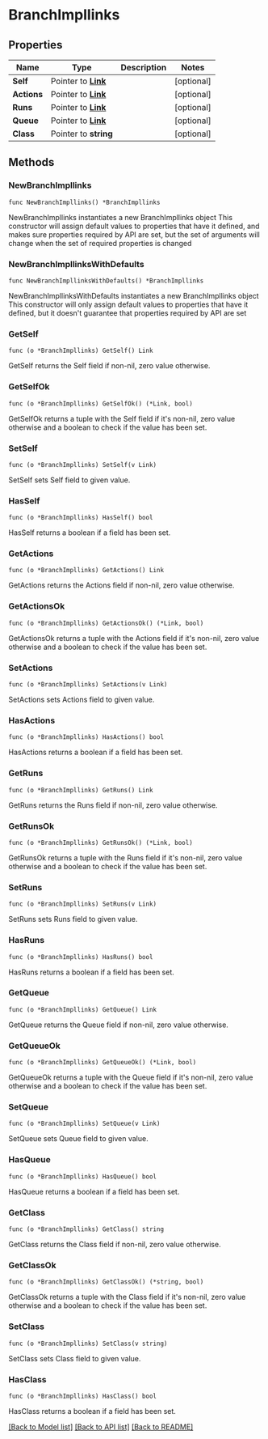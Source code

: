 # BranchImpllinks

## Properties

Name | Type | Description | Notes
------------ | ------------- | ------------- | -------------
**Self** | Pointer to [**Link**](Link.md) |  | [optional] 
**Actions** | Pointer to [**Link**](Link.md) |  | [optional] 
**Runs** | Pointer to [**Link**](Link.md) |  | [optional] 
**Queue** | Pointer to [**Link**](Link.md) |  | [optional] 
**Class** | Pointer to **string** |  | [optional] 

## Methods

### NewBranchImpllinks

`func NewBranchImpllinks() *BranchImpllinks`

NewBranchImpllinks instantiates a new BranchImpllinks object
This constructor will assign default values to properties that have it defined,
and makes sure properties required by API are set, but the set of arguments
will change when the set of required properties is changed

### NewBranchImpllinksWithDefaults

`func NewBranchImpllinksWithDefaults() *BranchImpllinks`

NewBranchImpllinksWithDefaults instantiates a new BranchImpllinks object
This constructor will only assign default values to properties that have it defined,
but it doesn't guarantee that properties required by API are set

### GetSelf

`func (o *BranchImpllinks) GetSelf() Link`

GetSelf returns the Self field if non-nil, zero value otherwise.

### GetSelfOk

`func (o *BranchImpllinks) GetSelfOk() (*Link, bool)`

GetSelfOk returns a tuple with the Self field if it's non-nil, zero value otherwise
and a boolean to check if the value has been set.

### SetSelf

`func (o *BranchImpllinks) SetSelf(v Link)`

SetSelf sets Self field to given value.

### HasSelf

`func (o *BranchImpllinks) HasSelf() bool`

HasSelf returns a boolean if a field has been set.

### GetActions

`func (o *BranchImpllinks) GetActions() Link`

GetActions returns the Actions field if non-nil, zero value otherwise.

### GetActionsOk

`func (o *BranchImpllinks) GetActionsOk() (*Link, bool)`

GetActionsOk returns a tuple with the Actions field if it's non-nil, zero value otherwise
and a boolean to check if the value has been set.

### SetActions

`func (o *BranchImpllinks) SetActions(v Link)`

SetActions sets Actions field to given value.

### HasActions

`func (o *BranchImpllinks) HasActions() bool`

HasActions returns a boolean if a field has been set.

### GetRuns

`func (o *BranchImpllinks) GetRuns() Link`

GetRuns returns the Runs field if non-nil, zero value otherwise.

### GetRunsOk

`func (o *BranchImpllinks) GetRunsOk() (*Link, bool)`

GetRunsOk returns a tuple with the Runs field if it's non-nil, zero value otherwise
and a boolean to check if the value has been set.

### SetRuns

`func (o *BranchImpllinks) SetRuns(v Link)`

SetRuns sets Runs field to given value.

### HasRuns

`func (o *BranchImpllinks) HasRuns() bool`

HasRuns returns a boolean if a field has been set.

### GetQueue

`func (o *BranchImpllinks) GetQueue() Link`

GetQueue returns the Queue field if non-nil, zero value otherwise.

### GetQueueOk

`func (o *BranchImpllinks) GetQueueOk() (*Link, bool)`

GetQueueOk returns a tuple with the Queue field if it's non-nil, zero value otherwise
and a boolean to check if the value has been set.

### SetQueue

`func (o *BranchImpllinks) SetQueue(v Link)`

SetQueue sets Queue field to given value.

### HasQueue

`func (o *BranchImpllinks) HasQueue() bool`

HasQueue returns a boolean if a field has been set.

### GetClass

`func (o *BranchImpllinks) GetClass() string`

GetClass returns the Class field if non-nil, zero value otherwise.

### GetClassOk

`func (o *BranchImpllinks) GetClassOk() (*string, bool)`

GetClassOk returns a tuple with the Class field if it's non-nil, zero value otherwise
and a boolean to check if the value has been set.

### SetClass

`func (o *BranchImpllinks) SetClass(v string)`

SetClass sets Class field to given value.

### HasClass

`func (o *BranchImpllinks) HasClass() bool`

HasClass returns a boolean if a field has been set.


[[Back to Model list]](../README.md#documentation-for-models) [[Back to API list]](../README.md#documentation-for-api-endpoints) [[Back to README]](../README.md)


